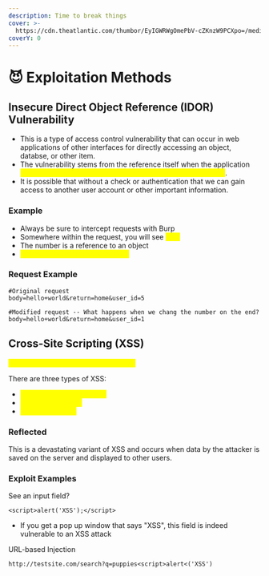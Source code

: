 ```yaml
---
description: Time to break things
cover: >-
  https://cdn.theatlantic.com/thumbor/EyIGWRWgOmePbV-cZKnzW9PCXpo=/media/img/posts/2016/10/hack_attempt-1/original.gif
coverY: 0
---
```


# 😈 Exploitation Methods

## Insecure Direct Object Reference (IDOR) Vulnerability

* This is a type of access control vulnerability that can occur in web applications of other interfaces for directly accessing an object, databse, or other item.
* The vulnerability stems from the reference itself when the application <mark style="color:yellow;">does not perform a check for access control or authentication</mark>.
* It is possible that without a check or authentication that we can gain access to another user account or other important information.

### Example

* Always be sure to intercept requests with Burp
* Somewhere within the request, you will see <mark style="color:yellow;">id=x</mark>
* The number is a reference to an object
* <mark style="color:yellow;">Whenever you see id, think IDOR</mark>

### Request Example

```
#Original request
body=hello+world&return=home&user_id=5

#Modified request -- What happens when we chang the number on the end?
body=hello+world&return=home&user_id=1
```

## Cross-Site Scripting (XSS)

<mark style="color:yellow;">Caused by improper input sanitization.</mark>

There are three types of XSS:

* <mark style="color:yellow;">Non-Persisten (Reflected)</mark>
* <mark style="color:yellow;">Persistent (Stored)</mark>
* <mark style="color:yellow;">DOM-Based XSS</mark>

### Reflected

This is a devastating variant of XSS and occurs when data by the attacker is saved on the server and displayed to other users.

### Exploit Examples

See an input field?

```
<script>alert('XSS');</script>
```

* If you get a pop up window that says "XSS", this field is indeed vulnerable to an XSS attack

URL-based Injection

```
http://testsite.com/search?q=puppies<script>alert<('XSS')
```



























